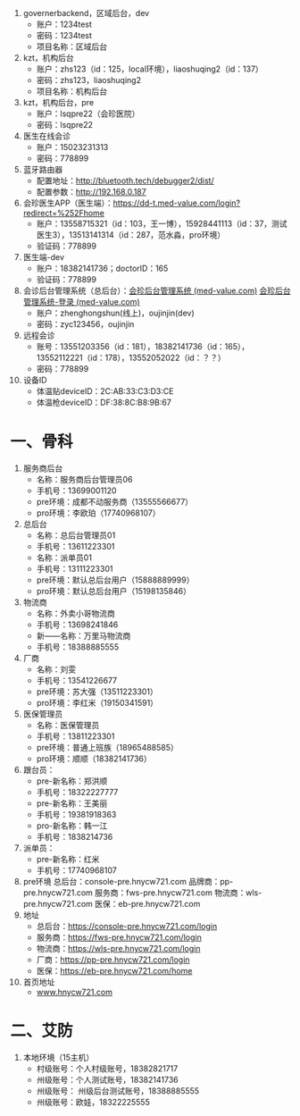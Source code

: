 1. governerbackend，区域后台，dev
   - 账户：1234test
   - 密码：1234test
   - 项目名称：区域后台
2. kzt，机构后台
   - 账户：zhs123（id：125，local环境），liaoshuqing2（id：137）
   - 密码：zhs123，liaoshuqing2
   - 项目名称：机构后台
3. kzt，机构后台，pre
   - 账户：lsqpre22（会珍医院）
   - 密码：lsqpre22
4. 医生在线会诊
   - 账户：15023231313
   - 密码：778899
5. 蓝牙路由器
   - 配置地址：http://bluetooth.tech/debugger2/dist/
   - 配置参数：http://192.168.0.187
6. 会珍医生APP（医生端）：https://dd-t.med-value.com/login?redirect=%252Fhome
   - 账户：13558715321（id：103，王一博），15928441113（id：37，测试医生3），13513141314（id：287，范水淼，pro环境）
   - 验证码：778899
7. 医生端-dev
   - 账户：18382141736；doctorID：165
   - 验证码：778899
8. 会诊后台管理系统（总后台）：[会珍后台管理系统 (med-value.com)](https://console.med-value.com/adminpro/)        [会珍后台管理系统-登录 (med-value.com)](http://console-dev.med-value.com/admindev/login/?next=/admindev/)
   - 账户：zhenghongshun(线上)，oujinjin(dev)
   - 密码：zyc123456，oujinjin
9. 远程会诊
   - 账号：13551203356（id：181），18382141736（id：165），13552112221（id：178），13552052022（id：？？）
   - 密码：778899
10. 设备ID
    - 体温贴deviceID：2C:AB:33:C3:D3:CE
    - 体温枪deviceID：DF:38:8C:B8:9B:67

# 一、骨科

1. 服务商后台
   - 名称：服务商后台管理员06
   - 手机号：13699001120
   - pre环境：成都不动服务商（13555566677）
   - pro环境：李欧珀（17740968107）
2. 总后台
   - 名称：总后台管理员01
   - 手机号：13611223301
   - 名称：派单员01
   - 手机号：13111223301
   - pre环境：默认总后台用户（15888889999）
   - pro环境：默认总后台用户（15198135846）
3. 物流商
   - 名称：外卖小哥物流商
   - 手机号：13698241846
   - 新——名称：万里马物流商
   - 手机号：18388885555
4. 厂商
   - 名称：刘雯
   - 手机号：13541226677
   - pre环境：苏大强（13511223301）
   - pro环境：李红米（19150341591）
5. 医保管理员
   - 名称：医保管理员
   - 手机号：13811223301
   - pre环境：普通上班族（18965488585）
   - pro环境：顺顺（18382141736）
6. 跟台员：
   - pre-新名称：郑洪顺
   - 手机号：18322227777
   - pre-新名称：王美丽
   - 手机号：19381918363
   - pro-新名称：韩一江
   - 手机号：1838214736
7. 派单员：
   - pre-新名称：红米
   - 手机号：17740968107
8. pre环境
   总后台：console-pre.hnycw721.com
   品牌商：pp-pre.hnycw721.com
   服务商：fws-pre.hnycw721.com
   物流商：wls-pre.hnycw721.com
   医保：eb-pre.hnycw721.com
9. 地址
   - 总后台：https://console-pre.hnycw721.com/login
   - 服务商：https://fws-pre.hnycw721.com/login
   - 物流商：https://wls-pre.hnycw721.com/login
   - 厂商：https://pp-pre.hnycw721.com/login
   - 医保：https://eb-pre.hnycw721.com/home
10. 首页地址
    - www.hnycw721.com

# 二、艾防

1. 本地环境（15主机）
   - 村级账号：个人村级账号，18382821717
   - 州级账号：个人测试账号，18382141736
   - 州级账号： 州级后台测试账号，18388885555
   - 州级账号：欧娃，18322225555

